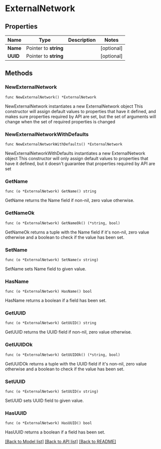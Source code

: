 # ExternalNetwork

## Properties

Name | Type | Description | Notes
------------ | ------------- | ------------- | -------------
**Name** | Pointer to **string** |  | [optional] 
**UUID** | Pointer to **string** |  | [optional] 

## Methods

### NewExternalNetwork

`func NewExternalNetwork() *ExternalNetwork`

NewExternalNetwork instantiates a new ExternalNetwork object
This constructor will assign default values to properties that have it defined,
and makes sure properties required by API are set, but the set of arguments
will change when the set of required properties is changed

### NewExternalNetworkWithDefaults

`func NewExternalNetworkWithDefaults() *ExternalNetwork`

NewExternalNetworkWithDefaults instantiates a new ExternalNetwork object
This constructor will only assign default values to properties that have it defined,
but it doesn't guarantee that properties required by API are set

### GetName

`func (o *ExternalNetwork) GetName() string`

GetName returns the Name field if non-nil, zero value otherwise.

### GetNameOk

`func (o *ExternalNetwork) GetNameOk() (*string, bool)`

GetNameOk returns a tuple with the Name field if it's non-nil, zero value otherwise
and a boolean to check if the value has been set.

### SetName

`func (o *ExternalNetwork) SetName(v string)`

SetName sets Name field to given value.

### HasName

`func (o *ExternalNetwork) HasName() bool`

HasName returns a boolean if a field has been set.

### GetUUID

`func (o *ExternalNetwork) GetUUID() string`

GetUUID returns the UUID field if non-nil, zero value otherwise.

### GetUUIDOk

`func (o *ExternalNetwork) GetUUIDOk() (*string, bool)`

GetUUIDOk returns a tuple with the UUID field if it's non-nil, zero value otherwise
and a boolean to check if the value has been set.

### SetUUID

`func (o *ExternalNetwork) SetUUID(v string)`

SetUUID sets UUID field to given value.

### HasUUID

`func (o *ExternalNetwork) HasUUID() bool`

HasUUID returns a boolean if a field has been set.


[[Back to Model list]](../README.md#documentation-for-models) [[Back to API list]](../README.md#documentation-for-api-endpoints) [[Back to README]](../README.md)



